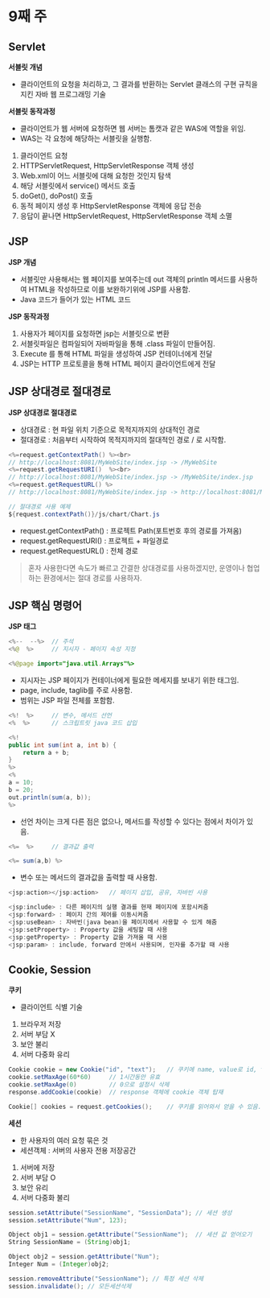 # 9째 주

## Servlet 

**서블릿 개념**

* 클라이언트의 요청을 처리하고, 그 결과를 반환하는 Servlet 클래스의 구현 규칙을 지킨 자바 웹 프로그래밍 기술

**서블릿 동작과정**

* 클라이언트가 웹 서버에 요청하면 웹 서버는 톰캣과 같은 WAS에 역할을 위임.
* WAS는 각 요청에 해당하는 서블릿을 실행함.

1. 클라이언트 요청
2. HTTPServletRequest, HttpServletResponse 객체 생성
3. Web.xml이 어느 서블릿에 대해 요청한 것인지 탐색
4. 해당 서블릿에서 service() 메서드 호출
5. doGet(), doPost() 호출
6. 동적 페이지 생성 후 HttpServletResponse 객체에 응답 전송
7. 응답이 끝나면 HttpServletRequest, HttpServletResponse 객체 소멸

## JSP

**JSP 개념**

* 서블릿만 사용해서는 웹 페이지를 보여주는데 out 객체의 println 메서드를 사용하여 HTML을 작성하므로 이를 보완하기위에 JSP를 사용함.
* Java 코드가 들어가 있는 HTML 코드

**JSP 동작과정**

1. 사용자가 페이지를 요청하면 jsp는 서블릿으로 변환
2. 서블릿파일은 컴파일되어 자바파일을 통해 .class 파일이 만들어짐.
3. Execute 를 통해 HTML 파일을 생성하여 JSP 컨테이너에게 전달
4. JSP는 HTTP 프로토콜을 통해 HTML 페이지 클라이언트에게 전달

## JSP 상대경로 절대경로

**JSP 상대경로 절대경로**

* 상대경로 : 현 파일 위치 기준으로 목적지까지의 상대적인 경로
* 절대경로 : 처음부터 시작하여 목적지까지의 절대적인 경로 / 로 시작함.

```java
<%=request.getContextPath() %><br>
// http://localhost:8081/MyWebSite/index.jsp -> /MyWebSite
<%=request.getRequestURI()  %><br>
// http://localhost:8081/MyWebSite/index.jsp -> /MyWebSite/index.jsp
<%=request.getRequestURL() %>
// http://localhost:8081/MyWebSite/index.jsp -> http://localhost:8081/MyWebSite/index.jsp

// 절대경로 사용 예제
${request.contextPath()}/js/chart/Chart.js
```

* request.getContextPath() : 프로젝트 Path(포트번호 후의 경로를 가져옴)
* request.getRequestURI() : 프로젝트 + 파일경로
* request.getRequestURL() : 전체 경로

> 혼자 사용한다면 속도가 빠르고 간결한 상대경로를 사용하겠지만, 운영이나 협업하는 환경에서는 절대 경로를 사용하자.

## JSP 핵심 명령어

**JSP 태그**

```java
<%--  --%>  // 주석
<%@  %>     // 지시자 - 페이지 속성 지정

<%@page import="java.util.Arrays"%>
```

* 지시자는 JSP 페이지가 컨테이너에게 필요한 메세지를 보내기 위한 태그임.
* page, include, taglib를 주로 사용함.
* 범위는 JSP 파일 전체를 포함함.

```java
<%!  %>     // 변수, 메서드 선언
<%  %>      // 스크립트릿 java 코드 삽입

<%! 
public int sum(int a, int b) {
    return a + b;
}
%>
<%
a = 10;
b = 20;
out.println(sum(a, b));
%>
```

* 선언 차이는 크게 다른 점은 없으나, 메서드를 작성할 수 있다는 점에서 차이가 있음.

```java
<%=  %>     // 결과값 출력

<%= sum(a,b) %>
```

* 변수 또는 메서드의 결과값을 출력할 때 사용함.

```java
<jsp:action></jsp:action>   // 페이지 삽입, 공유, 자바빈 사용

<jsp:include> : 다른 페이지의 실행 결과를 현재 페이지에 포함시켜줌
<jsp:forward> : 페이지 간의 제어를 이동시켜줌
<jsp:useBean> : 자바빈(java bean)을 페이지에서 사용할 수 있게 해줌
<jsp:setProperty> : Property 값을 세팅할 때 사용
<jsp:getProperty> : Property 값을 가져올 때 사용
<jsp:param> : include, forward 안에서 사용되며, 인자를 추가할 때 사용
```

## Cookie, Session

**쿠키**

* 클라이언트 식별 기술

1. 브라우저 저장
2. 서버 부담 X
3. 보안 불리
4. 서버 다중화 유리

```java
Cookie cookie = new Cookie("id", "text");   // 쿠키에 name, value로 id, text를 생성함.
cookie.setMaxAge(60*60)     // 1시간동안 유효
cookie.setMaxAge(0)         // 0으로 설정시 삭제
response.addCookie(cookie)  // response 객체에 cookie 객체 탑재

Cookie[] cookies = request.getCookies();    // 쿠키를 읽어와서 얻을 수 있음.
```

**세션**

* 한 사용자의 여러 요청 묶은 것
* 세션객체 : 서버의 사용자 전용 저장공간

1. 서버에 저장
2. 서버 부담 O
3. 보안 유리
4. 서버 다중화 불리

```java
session.setAttribute("SessionName", "SessionData"); // 세션 생성
session.setAttribute("Num", 123);

Object obj1 = session.getAttribute("SessionName");  // 세션 값 얻어오기
String SessionName = (String)obj1;        

Object obj2 = session.getAttribute("Num");
Integer Num = (Integer)obj2;

session.removeAttribute("SessionName"); // 특정 세션 삭제
session.invalidate(); // 모든세션삭제
```